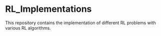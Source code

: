 # RL_Implementations
This repository contains the implementation of different RL problems with various RL algorithms. 
